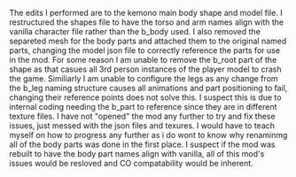 The edits I performed are to the kemono main body shape and model file. I restructured the shapes file to have the torso and arm names align with the vanilla character file rather than the b_body used. I also removed the separeted mesh for the body parts and attached them to the original named parts, changing the model json file to correctly reference the parts for use in the mod.
For some reason I am unable to remove the b_root part of the shape as that casues all 3rd person instances of the player model to crash the game. Similiarly I am unable to configure the legs as any change from the b_leg naming structure causes all animations and part positioning to fail, changing their reference points does not solve this. I suspect this is due to internal coding needing the b_part to reference since they are in different texture files.
I have not "opened" the mod any further to try and fix these issues, just messed with the json files and texures. I would have to teach myself on how to progress any further as i do wont to know why renaminmg all of the body parts was done in the first place. 
I suspect if the mod was rebuilt to have the body part names align with vanilla, all of this mod's issues would be resloved and CO compatability would be inherent.
